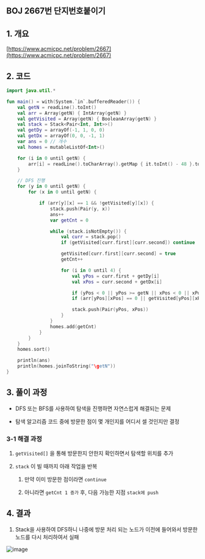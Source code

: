 ## BOJ 2667번 단지번호붙이기

## 1. 개요

[https://www.acmicpc.net/problem/2667](https://www.acmicpc.net/problem/2667)

## 2. 코드

```kotlin
import java.util.*

fun main() = with(System.`in`.bufferedReader()) {
    val getN = readLine().toInt()
    val arr = Array(getN) { IntArray(getN) }
    val getVisited = Array(getN) { BooleanArray(getN) }
    val stack = Stack<Pair<Int, Int>>()
    val getDy = arrayOf(-1, 1, 0, 0)
    val getDx = arrayOf(0, 0, -1, 1)
    var ans = 0 // 개수
    val homes = mutableListOf<Int>()

    for (i in 0 until getN) {
        arr[i] = readLine().toCharArray().getMap { it.toInt() - 48 }.toIntArray()
    }

    // DFS 진행
    for (y in 0 until getN) {
        for (x in 0 until getN) {

            if (arr[y][x] == 1 && !getVisited[y][x]) {
                stack.push(Pair(y, x))
                ans++
                var getCnt = 0

                while (stack.isNotEmpty()) {
                    val curr = stack.pop()
                    if (getVisited[curr.first][curr.second]) continue

                    getVisited[curr.first][curr.second] = true
                    getCnt++

                    for (i in 0 until 4) {
                        val yPos = curr.first + getDy[i]
                        val xPos = curr.second + getDx[i]

                        if (yPos < 0 || yPos >= getN || xPos < 0 || xPos >= getN) continue
                        if (arr[yPos][xPos] == 0 || getVisited[yPos][xPos]) continue

                        stack.push(Pair(yPos, xPos))
                    }
                }
                homes.add(getCnt)
            }
        }
    }
    homes.sort()

    println(ans)
    println(homes.joinToString("\getN"))
}
```

## 3. 풀이 과정

- DFS 또는 BFS를 사용하여 탐색을 진행하면 자연스럽게 해결되는 문제

- 탐색 알고리즘 코드 중에 방문한 점이 몇 개인지를 어디서 셀 것인지만 결정

### 3-1 해결 과정

1. `getVisited[]` 을 통해 방문한지 안한지 확인하면서 탐색할 위치를 추가

2. `stack` 이 빌 때까지 아래 작업을 반복

    1. 만약 이미 방문한 점이라면 `continue`
    
    2. 아니라면 `getCnt 1 증가` 후, 다음 가능한 지점 `stack에 push`

## 4. 결과

1. Stack을 사용하여 DFS하니 나중에 방문 처리 되는 노드가 이전에 들어와서 방문한 노드를 다시 처리하여서 실패

![image](https://user-images.githubusercontent.com/24761073/89407724-40a7f900-d75a-11ea-83f0-286374e0e7fc.png)